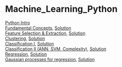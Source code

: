 # Machine_Learning_Python 

<a class="external reference" href="https://thln2ejz.github.io/Machine_Learning_Python/python_intro.html">Python Intro</a><br>
<a class="external reference" href="https://thln2ejz.github.io/Machine_Learning_Python/fundamental_concepts.html">Fundamental Concepts</a>, <a class="external reference" href="https://thln2ejz.github.io/Machine_Learning_Python/fundamental_concepts_solution.py">Solution</a> <br>
<a class="external reference" href="https://thln2ejz.github.io/Machine_Learning_Python/feature_selection_extraction.html">Feature Selection & Extraction</a>, <a class="external reference" href="https://thln2ejz.github.io/Machine_Learning_Python/feature_selection_extraction_solution.py">Solution</a>  <br>
<a class="external reference" href="https://thln2ejz.github.io/Machine_Learning_Python/unsupervised_learning.html">Clustering</a>, <a class="external reference" href="https://thln2ejz.github.io/Machine_Learning_Python/unsupervised_learning.py">Solution</a> <br>
<a class="external reference" href="https://thln2ejz.github.io/Machine_Learning_Python/supervised_learning_I.html">Classification I</a>, <a class="external reference" href="https://thln2ejz.github.io/Machine_Learning_Python/supervised_learning_I_solution.py">Solution</a>  <br>
<a class="external reference" href="https://thln2ejz.github.io/Machine_Learning_Python/supervised_learning_II.html">Classification II (ANN, SVM, Complexity)</a>, <a class="external reference" href="https://thln2ejz.github.io/Machine_Learning_Python/supervised_learning_II_solution.py">Solution</a>  <br>
<a class="external reference" href="https://thln2ejz.github.io/Machine_Learning_Python/regression_.html">Regression</a>, <a class="external reference" href="https://thln2ejz.github.io/Machine_Learning_Python/regression_solution.py">Solution</a>  <br>
<a class="external reference" href="https://thln2ejz.github.io/Machine_Learning_Python/gaussian_processes.html">Gaussian processes for regression</a>, <a class="external reference" href="https://thln2ejz.github.io/Machine_Learning_Python/gaussian_processes_solution.py">Solution</a>  <br>
